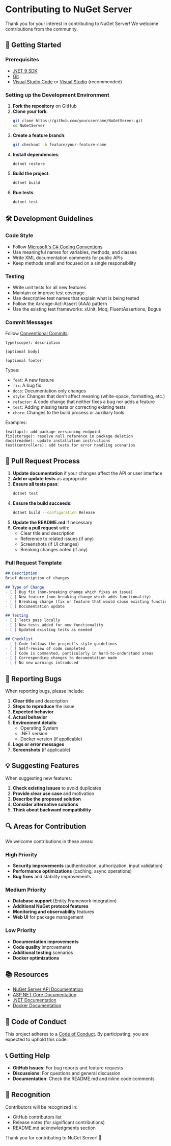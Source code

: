 # Contributing to NuGet Server

Thank you for your interest in contributing to NuGet Server! We welcome contributions from the community.

## 🚀 Getting Started

### Prerequisites

- [.NET 9 SDK](https://dotnet.microsoft.com/download/dotnet/9.0)
- [Git](https://git-scm.com/)
- [Visual Studio Code](https://code.visualstudio.com/) or [Visual Studio](https://visualstudio.microsoft.com/) (recommended)

### Setting up the Development Environment

1. **Fork the repository** on GitHub
2. **Clone your fork**:
   ```bash
   git clone https://github.com/yourusername/NuGetServer.git
   cd NuGetServer
   ```
3. **Create a feature branch**:
   ```bash
   git checkout -b feature/your-feature-name
   ```
4. **Install dependencies**:
   ```bash
   dotnet restore
   ```
5. **Build the project**:
   ```bash
   dotnet build
   ```
6. **Run tests**:
   ```bash
   dotnet test
   ```

## 🛠️ Development Guidelines

### Code Style

- Follow [Microsoft's C# Coding Conventions](https://docs.microsoft.com/en-us/dotnet/csharp/programming-guide/inside-a-program/coding-conventions)
- Use meaningful names for variables, methods, and classes
- Write XML documentation comments for public APIs
- Keep methods small and focused on a single responsibility

### Testing

- Write unit tests for all new features
- Maintain or improve test coverage
- Use descriptive test names that explain what is being tested
- Follow the Arrange-Act-Assert (AAA) pattern
- Use the existing test frameworks: xUnit, Moq, FluentAssertions, Bogus

### Commit Messages

Follow [Conventional Commits](https://www.conventionalcommits.org/):

```
type(scope): description

[optional body]

[optional footer]
```

Types:
- `feat`: A new feature
- `fix`: A bug fix
- `docs`: Documentation only changes
- `style`: Changes that don't affect meaning (white-space, formatting, etc.)
- `refactor`: A code change that neither fixes a bug nor adds a feature
- `test`: Adding missing tests or correcting existing tests
- `chore`: Changes to the build process or auxiliary tools

Examples:
```
feat(api): add package versioning endpoint
fix(storage): resolve null reference in package deletion
docs(readme): update installation instructions
test(controllers): add tests for error handling scenarios
```

## 📝 Pull Request Process

1. **Update documentation** if your changes affect the API or user interface
2. **Add or update tests** as appropriate
3. **Ensure all tests pass**:
   ```bash
   dotnet test
   ```
4. **Ensure the build succeeds**:
   ```bash
   dotnet build --configuration Release
   ```
5. **Update the README.md** if necessary
6. **Create a pull request** with:
   - Clear title and description
   - Reference to related issues (if any)
   - Screenshots (if UI changes)
   - Breaking changes noted (if any)

### Pull Request Template

```markdown
## Description
Brief description of changes

## Type of Change
- [ ] Bug fix (non-breaking change which fixes an issue)
- [ ] New feature (non-breaking change which adds functionality)
- [ ] Breaking change (fix or feature that would cause existing functionality to not work as expected)
- [ ] Documentation update

## Testing
- [ ] Tests pass locally
- [ ] New tests added for new functionality
- [ ] Updated existing tests as needed

## Checklist
- [ ] Code follows the project's style guidelines
- [ ] Self-review of code completed
- [ ] Code is commented, particularly in hard-to-understand areas
- [ ] Corresponding changes to documentation made
- [ ] No new warnings introduced
```

## 🐛 Reporting Bugs

When reporting bugs, please include:

1. **Clear title** and description
2. **Steps to reproduce** the issue
3. **Expected behavior**
4. **Actual behavior**
5. **Environment details**:
   - Operating System
   - .NET version
   - Docker version (if applicable)
6. **Logs or error messages**
7. **Screenshots** (if applicable)

## 💡 Suggesting Features

When suggesting new features:

1. **Check existing issues** to avoid duplicates
2. **Provide clear use case** and motivation
3. **Describe the proposed solution**
4. **Consider alternative solutions**
5. **Think about backward compatibility**

## 🔍 Areas for Contribution

We welcome contributions in these areas:

### High Priority
- **Security improvements** (authentication, authorization, input validation)
- **Performance optimizations** (caching, async operations)
- **Bug fixes** and stability improvements

### Medium Priority
- **Database support** (Entity Framework integration)
- **Additional NuGet protocol features**
- **Monitoring and observability** features
- **Web UI** for package management

### Low Priority
- **Documentation improvements**
- **Code quality** improvements
- **Additional testing** scenarios
- **Docker optimizations**

## 📚 Resources

- [NuGet Server API Documentation](https://docs.microsoft.com/en-us/nuget/api/overview)
- [ASP.NET Core Documentation](https://docs.microsoft.com/en-us/aspnet/core/)
- [.NET Documentation](https://docs.microsoft.com/en-us/dotnet/)
- [Docker Documentation](https://docs.docker.com/)

## 🤝 Code of Conduct

This project adheres to a [Code of Conduct](CODE_OF_CONDUCT.md). By participating, you are expected to uphold this code.

## 📞 Getting Help

- **GitHub Issues**: For bug reports and feature requests
- **Discussions**: For questions and general discussion
- **Documentation**: Check the README.md and inline code comments

## 🎉 Recognition

Contributors will be recognized in:
- GitHub contributors list
- Release notes (for significant contributions)
- README.md acknowledgments section

Thank you for contributing to NuGet Server! 🚀
